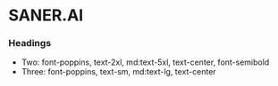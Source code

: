 # SANER.AI

### Headings

- Two: font-poppins, text-2xl, md:text-5xl, text-center, font-semibold
- Three: font-poppins, text-sm, md:text-lg, text-center
